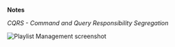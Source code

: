 **Notes**

*CQRS - Command and Query Responsibility Segregation*

![Playlist Management screenshot](PLayList&nbspManagement&nbspscreen&nbspshot.PNG)
